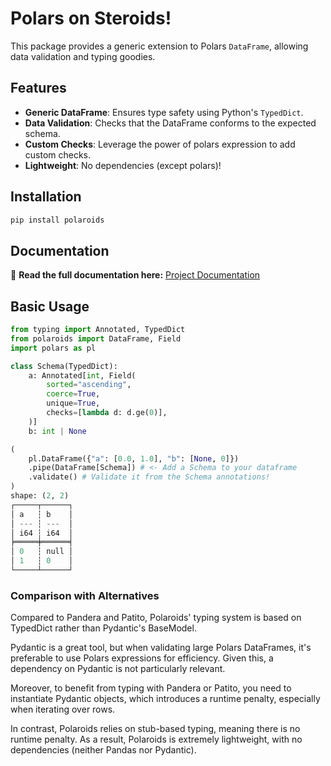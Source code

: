 # Polars on Steroids!  

This package provides a generic extension to Polars `DataFrame`, allowing data validation and typing goodies.

## Features
- **Generic DataFrame**: Ensures type safety using Python's `TypedDict`.
- **Data Validation**: Checks that the DataFrame conforms to the expected schema.
- **Custom Checks**: Leverage the power of polars expression to add custom checks.
- **Lightweight**: No dependencies (except polars)!

## Installation

```sh
pip install polaroids
```

## Documentation

📖 **Read the full documentation here:** [Project Documentation](https://gab23r.github.io/polaroids/)

## Basic Usage


```python
from typing import Annotated, TypedDict
from polaroids import DataFrame, Field
import polars as pl

class Schema(TypedDict):
    a: Annotated[int, Field(
        sorted="ascending",
        coerce=True,
        unique=True,
        checks=[lambda d: d.ge(0)],
    )]
    b: int | None

(
    pl.DataFrame({"a": [0.0, 1.0], "b": [None, 0]})   
    .pipe(DataFrame[Schema]) # <- Add a Schema to your dataframe
    .validate() # Validate it from the Schema annotations!
)
shape: (2, 2)
┌─────┬──────┐
│ a   ┆ b    │
│ --- ┆ ---  │
│ i64 ┆ i64  │
╞═════╪══════╡
│ 0   ┆ null │
│ 1   ┆ 0    │
└─────┴──────┘
```


### Comparison with Alternatives

Compared to Pandera and Patito, Polaroids' typing system is based on TypedDict rather than Pydantic's BaseModel.

Pydantic is a great tool, but when validating large Polars DataFrames, it's preferable to use Polars expressions for efficiency. Given this, a dependency on Pydantic is not particularly relevant.

Moreover, to benefit from typing with Pandera or Patito, you need to instantiate Pydantic objects, which introduces a runtime penalty, especially when iterating over rows.

In contrast, Polaroids relies on stub-based typing, meaning there is no runtime penalty. As a result, Polaroids is extremely lightweight, with no dependencies (neither Pandas nor Pydantic).




